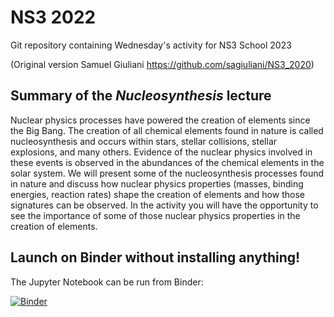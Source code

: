 # NS3 2022

Git repository containing Wednesday's activity for NS3 School 2023

(Original version Samuel Giuliani https://github.com/sagiuliani/NS3_2020)

## Summary of the _Nucleosynthesis_ lecture

Nuclear physics processes have powered the creation of elements since the Big
Bang. The creation of all chemical elements found in nature is called
nucleosynthesis and occurs within stars, stellar collisions, stellar explosions,
and many others.  Evidence of the nuclear physics involved in these events is
observed in the abundances of the chemical elements in the solar system. We will
present some of the nucleosynthesis processes found in nature and discuss how
nuclear physics properties (masses, binding energies, reaction rates) shape the
creation of elements and how those signatures can be observed. In the activity
you will have the opportunity to see the importance of some of those nuclear
physics properties in the creation of elements.


## Launch on Binder without installing anything!

The Jupyter Notebook can be run from Binder:

[![Binder](https://mybinder.org/badge_logo.svg)](https://mybinder.org/v2/gh/ruchigargphys/NS3_2022_Nucleosynthesis2/master?labpath=notebook%2Fmasses.ipynb)

